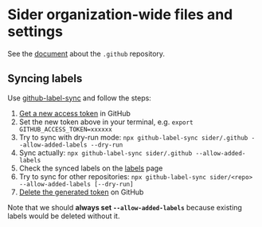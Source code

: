 # Sider organization-wide files and settings

See the [document](https://help.github.com/en/github/building-a-strong-community/creating-a-default-community-health-file) about the `.github` repository.

## Syncing labels

Use [github-label-sync](https://github.com/Financial-Times/github-label-sync) and follow the steps:

1. [Get a new access token](https://github.com/settings/tokens/new?description=Sider+labels+sync&scopes=repo) in GitHub
2. Set the new token above in your terminal, e.g. `export GITHUB_ACCESS_TOKEN=xxxxxx`
3. Try to sync with dry-run mode: `npx github-label-sync sider/.github --allow-added-labels --dry-run`
4. Sync actually: `npx github-label-sync sider/.github --allow-added-labels`
5. Check the synced labels on the [labels](https://github.com/sider/.github/labels) page
6. Try to sync for other repositories: `npx github-label-sync sider/<repo> --allow-added-labels [--dry-run]`
7. [Delete the generated token](https://github.com/settings/tokens) on GitHub

Note that we should **always set `--allow-added-labels`** because existing labels would be deleted without it.

